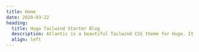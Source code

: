 ```yaml
---
title: Home
date: 2020-03-22
heading:
  title: Hugo Tailwind Starter Blog
  description: Atlantic is a beautiful Tailwind CSS theme for Hugo. It shows best practices for using Tailwind with Jekyll.
  align: left
---
```

